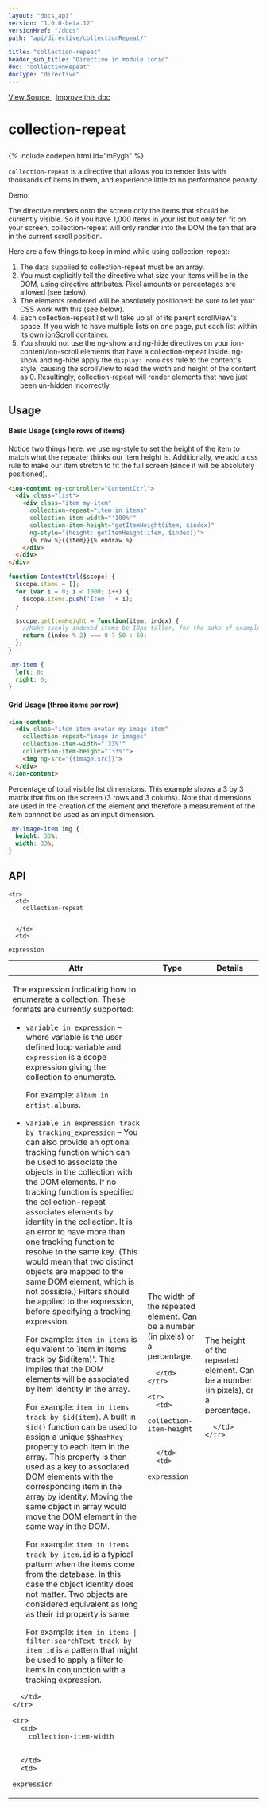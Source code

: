 ```yaml
---
layout: "docs_api"
version: "1.0.0-beta.12"
versionHref: "/docs"
path: "api/directive/collectionRepeat/"

title: "collection-repeat"
header_sub_title: "Directive in module ionic"
doc: "collectionRepeat"
docType: "directive"
---
```


<div class="improve-docs">
  <a href='http://github.com/driftyco/ionic/tree/master/js/angular/directive/collectionRepeat.js#L1'>
    View Source
  </a>
  &nbsp;
  <a href='http://github.com/driftyco/ionic/edit/master/js/angular/directive/collectionRepeat.js#L1'>
    Improve this doc
  </a>
</div>




<h1 class="api-title">

  collection-repeat



</h1>


{% include codepen.html id="mFygh" %}




`collection-repeat` is a directive that allows you to render lists with
thousands of items in them, and experience little to no performance penalty.

Demo:

The directive renders onto the screen only the items that should be currently visible.
So if you have 1,000 items in your list but only ten fit on your screen,
collection-repeat will only render into the DOM the ten that are in the current
scroll position.

Here are a few things to keep in mind while using collection-repeat:

1. The data supplied to collection-repeat must be an array.
2. You must explicitly tell the directive what size your items will be in the DOM, using directive attributes.
Pixel amounts or percentages are allowed (see below).
3. The elements rendered will be absolutely positioned: be sure to let your CSS work with
this (see below).
4. Each collection-repeat list will take up all of its parent scrollView's space.
If you wish to have multiple lists on one page, put each list within its own
<a href="/docs/api/directive/ionScroll/">ionScroll</a> container.
5. You should not use the ng-show and ng-hide directives on your ion-content/ion-scroll elements that
have a collection-repeat inside.  ng-show and ng-hide apply the `display: none` css rule to the content's
style, causing the scrollView to read the width and height of the content as 0.  Resultingly,
collection-repeat will render elements that have just been un-hidden incorrectly.








  
<h2 id="usage">Usage</h2>
  
#### Basic Usage (single rows of items)

Notice two things here: we use ng-style to set the height of the item to match
what the repeater thinks our item height is.  Additionally, we add a css rule
to make our item stretch to fit the full screen (since it will be absolutely
positioned).

```html
<ion-content ng-controller="ContentCtrl">
  <div class="list">
    <div class="item my-item"
      collection-repeat="item in items"
      collection-item-width="'100%'"
      collection-item-height="getItemHeight(item, $index)"
      ng-style="{height: getItemHeight(item, $index)}">
      {% raw %}{{item}}{% endraw %}
    </div>
  </div>
</div>
```
```js
function ContentCtrl($scope) {
  $scope.items = [];
  for (var i = 0; i < 1000; i++) {
    $scope.items.push('Item ' + i);
  }

  $scope.getItemHeight = function(item, index) {
    //Make evenly indexed items be 10px taller, for the sake of example
    return (index % 2) === 0 ? 50 : 60;
  };
}
```
```css
.my-item {
  left: 0;
  right: 0;
}
```

#### Grid Usage (three items per row)

```html
<ion-content>
  <div class="item item-avatar my-image-item"
    collection-repeat="image in images"
    collection-item-width="'33%'"
    collection-item-height="'33%'">
    <img ng-src="{{image.src}}">
  </div>
</ion-content>
```
Percentage of total visible list dimensions. This example shows a 3 by 3 matrix that fits on the screen (3 rows and 3 colums). Note that dimensions are used in the creation of the element and therefore a measurement of the item cannnot be used as an input dimension.
```css
.my-image-item img {
  height: 33%;
  width: 33%;
}
```
  
  
<h2 id="api" style="clear:both;">API</h2>

<table class="table" style="margin:0;">
  <thead>
    <tr>
      <th>Attr</th>
      <th>Type</th>
      <th>Details</th>
    </tr>
  </thead>
  <tbody>
    
    <tr>
      <td>
        collection-repeat
        
        
      </td>
      <td>
        
  <code>expression</code>
      </td>
      <td>
        <p>The expression indicating how to enumerate a collection. These
  formats are currently supported:</p>
<ul>
<li><p><code>variable in expression</code> – where variable is the user defined loop variable and <code>expression</code>
is a scope expression giving the collection to enumerate.</p>
<p>For example: <code>album in artist.albums</code>.</p>
</li>
<li><p><code>variable in expression track by tracking_expression</code> – You can also provide an optional tracking function
which can be used to associate the objects in the collection with the DOM elements. If no tracking function
is specified the collection-repeat associates elements by identity in the collection. It is an error to have
more than one tracking function to resolve to the same key. (This would mean that two distinct objects are
mapped to the same DOM element, which is not possible.)  Filters should be applied to the expression,
before specifying a tracking expression.</p>
<p>For example: <code>item in items</code> is equivalent to `item in items track by $id(item)&#39;. This implies that the DOM elements
will be associated by item identity in the array.</p>
<p>For example: <code>item in items track by $id(item)</code>. A built in <code>$id()</code> function can be used to assign a unique
<code>$$hashKey</code> property to each item in the array. This property is then used as a key to associated DOM elements
with the corresponding item in the array by identity. Moving the same object in array would move the DOM
element in the same way in the DOM.</p>
<p>For example: <code>item in items track by item.id</code> is a typical pattern when the items come from the database. In this
case the object identity does not matter. Two objects are considered equivalent as long as their <code>id</code>
property is same.</p>
<p>For example: <code>item in items | filter:searchText track by item.id</code> is a pattern that might be used to apply a filter
to items in conjunction with a tracking expression.</p>
</li>
</ul>

        
      </td>
    </tr>
    
    <tr>
      <td>
        collection-item-width
        
        
      </td>
      <td>
        
  <code>expression</code>
      </td>
      <td>
        <p>The width of the repeated element.  Can be a number (in pixels) or a percentage.</p>

        
      </td>
    </tr>
    
    <tr>
      <td>
        collection-item-height
        
        
      </td>
      <td>
        
  <code>expression</code>
      </td>
      <td>
        <p>The height of the repeated element.  Can be a number (in pixels), or a percentage.</p>

        
      </td>
    </tr>
    
  </tbody>
</table>

  

  





